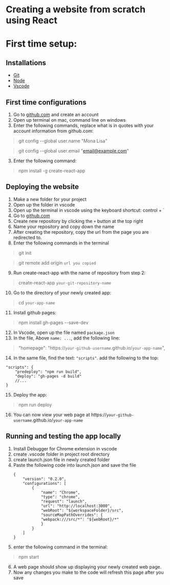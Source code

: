 # Creating a website from scratch using React

# First time setup: 

<h2> Installations </h2>

* [Git](https://git-scm.com/downloads)
* [Node](https://nodejs.org/en/download/)
* [Vscode](https://code.visualstudio.com/)

<h2> First time configurations </h2>

1. Go to [github.com](https://github.com) and create an account
1. Open up terminal on mac, command line on windows 
2. Enter the following commands, replace what is in quotes with your account information from github.com:
> git config --global user.name "Mona Lisa"

> git config --global user.email "email@example.com"
3. Enter the following command:
> npm install -g create-react-app

<h2> Deploying the website </h2>

1. Make a new folder for your project
2. Open up the folder in vscode 
3. Open up the terminal in vscode using the keyboard shortcut: control + `
4. Go to [github.com](https://github.com)
5. Create new repository by clicking the `+` button at the top right
6. Name your repository and copy down the name
7. After creating the repository, copy the url from the page you are redirected to. 
8. Enter the following commands in the terminal 
> git init

> git remote add origin `url you copied`
9. Run create-react-app with the name of repository from step 2: 
>create-react-app `your-git-repository-name`
10. Go to the directory of your newly created app:
> cd `your-app-name`
11. Install github pages:
> npm install gh-pages --save-dev
12. In Vscode, open up the file named `package.json`
13. In the file, Above `name: ...`, add the following line:
> "homepage": "https://`your-github-username`.github.io/`your-app-name`",
14. In the same file, find the text: `"scripts"`. add the following to the top: 
```
"scripts": {
    "predeploy": "npm run build",
    "deploy": "gh-pages -d build"
    //...
}
```
15. Deploy the app: 
> npm run deploy
16. You can now view your web page at https://`your-github-username`.github.io/`your-app-name`

<h2> Running and testing the app locally </h2>

1. Install Debugger for Chrome extension in vscode
2. create .vscode folder in project root directory 
3. create launch.json file in newly created folder 
4. Paste the following code into launch.json and save the file
    ```
    {
        "version": "0.2.0",
        "configurations": [
            {
                "name": "Chrome",
                "type": "chrome",
                "request": "launch",
                "url": "http://localhost:3000",
                "webRoot": "${workspaceFolder}/src",
                "sourceMapPathOverrides": {
                "webpack:///src/*": "${webRoot}/*"
                }
            }
        ]
    }
    ```
5. enter the following command in the terminal:
> npm start
6. A web page should show up displaying your newly created web page.
7. Now any changes you make to the code will refresh this page after you save 